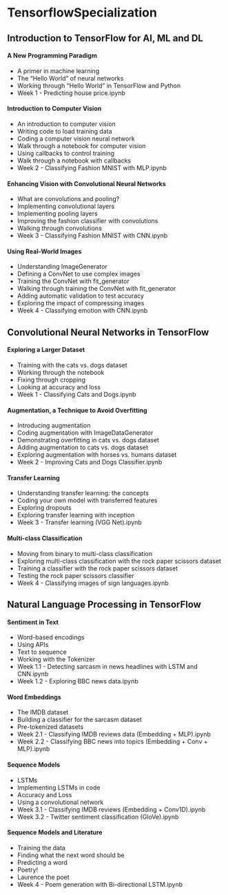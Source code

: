 # TensorflowSpecialization


## Introduction to TensorFlow for AI, ML and DL

#### A New Programming Paradigm

- A primer in machine learning
- The “Hello World” of neural networks
- Working through “Hello World” in TensorFlow and Python
- Week 1 - Predicting house price.ipynb

#### Introduction to Computer Vision

- An introduction to computer vision
- Writing code to load training data
- Coding a computer vision neural network
- Walk through a notebook for computer vision
- Using callbacks to control training
- Walk through a notebook with callbacks
- Week 2 - Classifying Fashion MNIST with MLP.ipynb

#### Enhancing Vision with Convolutional Neural Networks

- What are convolutions and pooling?
- Implementing convolutional layers
- Implementing pooling layers
- Improving the fashion classifier with convolutions
- Walking through convolutions
- Week 3 - Classifying Fashion MNIST with CNN.ipynb

#### Using Real-World Images
- Understanding ImageGenerator
- Defining a ConvNet to use complex images
- Training the ConvNet with fit_generator
- Walking through training the ConvNet with fit_generator
- Adding automatic validation to test accuracy
- Exploring the impact of compressing images
- Week 4 - Classifying emotion with CNN.ipynb

## Convolutional Neural Networks in TensorFlow


#### Exploring a Larger Dataset

- Training with the cats vs. dogs dataset
- Working through the notebook
- Fixing through cropping
- Looking at accuracy and loss
- Week 1 - Classifying Cats and Dogs.ipynb

#### Augmentation, a Technique to Avoid Overfitting

- Introducing augmentation
- Coding augmentation with ImageDataGenerator
- Demonstrating overfitting in cats vs. dogs dataset
- Adding augmentation to cats vs. dogs dataset
- Exploring augmentation with horses vs. humans dataset
- Week 2 - Improving Cats and Dogs Classifier.ipynb

#### Transfer Learning

- Understanding transfer learning: the concepts
- Coding your own model with transferred features
- Exploring dropouts
- Exploring transfer learning with inception
- Week 3 - Transfer learning (VGG Net).ipynb

#### Multi-class Classification

- Moving from binary to multi-class classification
- Exploring multi-class classification with the rock paper scissors dataset
- Training a classifier with the rock paper scissors dataset
- Testing the rock paper scissors classifier
- Week 4 - Classifying images of sign languages.ipynb

## Natural Language Processing in TensorFlow

#### Sentiment in Text

- Word-based encodings
- Using APIs
- Text to sequence
- Working with the Tokenizer
- Week 1.1 - Detecting sarcasm in news headlines with LSTM and CNN.ipynb
- Week 1.2 - Exploring BBC news data.ipynb

#### Word Embeddings

- The IMDB dataset
- Building a classifier for the sarcasm dataset
- Pre-tokenized datasets
- Week 2.1 - Classifying IMDB reviews data (Embedding + MLP).ipynb
- Week 2.2 - Classifying BBC news into topics (Embedding + Conv + MLP).ipynb

#### Sequence Models

- LSTMs
- Implementing LSTMs in code
- Accuracy and Loss
- Using a convolutional network
- Week 3.1 - Classifying IMDB reviews (Embedding + Conv1D).ipynb
- Week 3.2 - Twitter sentiment classification (GloVe).ipynb

#### Sequence Models and Literature

- Training the data
- Finding what the next word should be
- Predicting a word
- Poetry!
- Laurence the poet
- Week 4 - Poem generation with Bi-directional LSTM.ipynb


